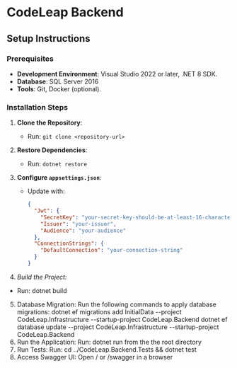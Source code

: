 # CodeLeap Backend

## Setup Instructions

### Prerequisites
- **Development Environment**: Visual Studio 2022 or later, .NET 8 SDK.
- **Database**: SQL Server 2016 
- **Tools**: Git, Docker (optional).

### Installation Steps
1. **Clone the Repository**:  
   - Run: `git clone <repository-url>`

2. **Restore Dependencies**:  
   - Run: `dotnet restore`

3. **Configure `appsettings.json`**:  
   - Update with:
     ```json
     {
       "Jwt": {
         "SecretKey": "your-secret-key-should-be-at-least-16-characters-long",
         "Issuer": "your-issuer",
         "Audience": "your-audience"
       },
       "ConnectionStrings": {
         "DefaultConnection": "your-connection-string"
       }
     }
     
4. *Build the Project:*
- Run: dotnet build
5. Database Migration:
  Run the following commands to apply database migrations:
  dotnet ef migrations add InitialData --project CodeLeap.Infrastructure --startup-project CodeLeap.Backend
  dotnet ef database update --project CodeLeap.Infrastructure --startup-project CodeLeap.Backend  
5. Run the Application:
Run: dotnet run from the the root directory
6. Run Tests:
Run: cd ../CodeLeap.Backend.Tests && dotnet test
7. Access Swagger UI:
Open / or /swagger in a browser   
   
